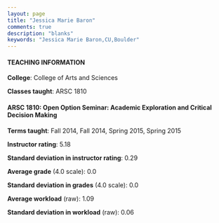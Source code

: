 ```yaml
---
layout: page
title: "Jessica Marie Baron" 
comments: true
description: "blanks"
keywords: "Jessica Marie Baron,CU,Boulder"
---
```

<head>
<script src="https://ajax.googleapis.com/ajax/libs/jquery/2.1.3/jquery.min.js"></script>
<script src="https://dl.dropboxusercontent.com/s/pc42nxpaw1ea4o9/highcharts.js?dl=0"></script>
<!-- <script src="../assets/js/highcharts.js"></script> -->
<style type="text/css">@font-face {
	font-family: "Bebas Neue";
	src: url(https://www.filehosting.org/file/details/544349/BebasNeue Regular.otf) format("opentype");
	}
	h1.Bebas { 
		font-family: "Bebas Neue", Verdana, Tahoma;
	}
</style>
</head>
	   
#### TEACHING INFORMATION

**College**: College of Arts and Sciences

**Classes taught**: ARSC 1810

#### ARSC 1810: Open Option Seminar: Academic Exploration and Critical Decision Making

**Terms taught**: Fall 2014, Fall 2014, Spring 2015, Spring 2015

**Instructor rating**: 5.18

**Standard deviation in instructor rating**: 0.29

**Average grade** (4.0 scale): 0.0

**Standard deviation in grades** (4.0 scale): 0.0

**Average workload** (raw): 1.09

**Standard deviation in workload** (raw): 0.06

